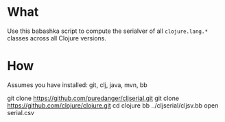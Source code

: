 # What

Use this babashka script to compute the serialver of all `clojure.lang.*` classes across all Clojure versions.

# How

Assumes you have installed: git, clj, java, mvn, bb

git clone https://github.com/puredanger/cljserial.git
git clone https://github.com/clojure/clojure.git
cd clojure
bb ../cljserial/cljsv.bb
open serial.csv

